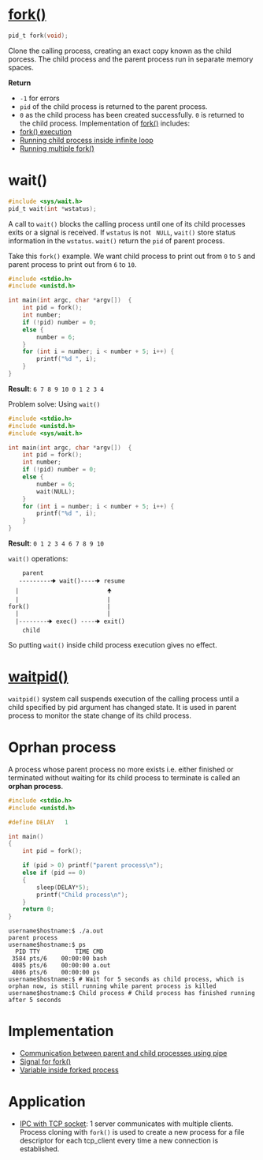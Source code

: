 # [fork()](fork().md)
```c
pid_t fork(void);
```

Clone the calling process, creating an exact copy known as the child porcess. The child process and the parent process run in separate memory spaces.

**Return**

* ``-1`` for errors
* ``pid`` of the child process is returned to the parent process.
* ``0`` as the child process has been created successfully. ``0`` is returned to the child process.
Implementation of [fork()](fork().md) includes:
* [fork() execution](fork().md#)
* [Running child process inside infinite loop](fork().md#)
* [Running multiple fork()](fork().md#)
# wait()

```c
#include <sys/wait.h>
pid_t wait(int *wstatus);
```

A call to ``wait()`` blocks the calling process until one of its child processes exits or a signal is received. If ``wstatus`` is not `` NULL``, ``wait()`` store status  information in the ``wstatus``. ``wait()`` return the ``pid`` of parent process.

Take this ``fork()`` example. We want child process to print out from ``0`` to ``5`` and parent process to print out from ``6`` to ``10``.

```c
#include <stdio.h>
#include <unistd.h>

int main(int argc, char *argv[])  {
	int pid = fork();
	int number;
	if (!pid) number = 0;
	else {
		number = 6;
	}	
	for (int i = number; i < number + 5; i++) {
		printf("%d ", i);
	}	
}
```
**Result**: ``6 7 8 9 10 0 1 2 3 4``

Problem solve: Using ``wait()``

```c
#include <stdio.h>
#include <unistd.h>
#include <sys/wait.h>

int main(int argc, char *argv[])  {
	int pid = fork();
	int number;
	if (!pid) number = 0;
	else {
		number = 6;
		wait(NULL);
	}	
	for (int i = number; i < number + 5; i++) {
		printf("%d ", i);
	}	
}
```

**Result**: ``0 1 2 3 4 6 7 8 9 10``

``wait()`` operations:

```
    parent
   ---------🠊 wait()----🠊 resume
  |                         🠉
  |                         |
fork()                      |
  |                         |
  |--------🠊 exec() ----🠊 exit()
    child
```

So putting ``wait()`` inside child process execution gives no effect.
# [waitpid()](waitpid().md)
``waitpid()`` system call suspends execution of the calling process until a child specified by pid argument has changed state. It is used in parent process to monitor the state change of its child process.
# Oprhan process
A process whose parent process no more exists i.e. either finished or terminated without waiting for its child process to terminate is called an **orphan process**.
```c
#include <stdio.h>
#include <unistd.h>

#define DELAY	1

int main()
{
	int pid = fork();

	if (pid > 0) printf("parent process\n");
	else if (pid == 0)
	{
		sleep(DELAY*5);
		printf("Child process\n");
	}
	return 0;
}
```
```
username$hostname:$ ./a.out
parent process
username$hostname:$ ps
  PID TTY          TIME CMD
 3584 pts/6    00:00:00 bash
 4085 pts/6    00:00:00 a.out
 4086 pts/6    00:00:00 ps
username$hostname:$ # Wait for 5 seconds as child process, which is orphan now, is still running while parent process is killed
username$hostname:$ Child process # Child process has finished running after 5 seconds
```
# Implementation
* [Communication between parent and child processes using pipe](Communication%20between%20parent%20and%20child%20processes%20using%20pipe.md)
* [Signal for fork()](https://github.com/TranPhucVinh/C/blob/master/Physical%20layer/Process/Process%20cloning/Signal%20for%20fork().md)
* [Variable inside forked process](https://github.com/TranPhucVinh/C/blob/master/Physical%20layer/Process/Process%20cloning/Variable%20inside%20forked%20process.md)
# Application

* [IPC with TCP socket](https://github.com/TranPhucVinh/C/tree/master/Application%20layer/TCP#examples): 1 server communicates with multiple clients. Process cloning with ``fork()`` is used to create a new process for a file descriptor for each tcp_client every time a new connection is established.

